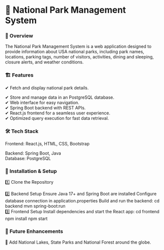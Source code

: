 <h1>🌲 National Park Management System</h1>

<h3>📌 Overview</h3>
The National Park Management System is a web application designed to provide information about USA national parks, including park names, locations, parking tags, number of visitors, activities, dining and sleeping, closure alerts, and weather conditions. 

<h3>🏗 Features </h3>
✔ Fetch and display national park details.  

✔ Store and manage data in an PostgreSQL database.  
✔ Web interface for easy navigation.  
✔ Spring Boot backend with REST APIs.  
✔ React.js frontend for a seamless user experience.  
✔ Optimized query execution for fast data retrieval.  

<h3>🛠️ Tech Stack</h3>
Frontend: React.js, HTML, CSS, Bootstrap  

Backend: Spring Boot, Java  
Database: PostgreSQL   

<h3>🚀 Installation & Setup</h3>
1️⃣ Clone the Repository

2️⃣ Backend Setup
Ensure Java 17+ and Spring Boot are installed
Configure database connection in application.properties
Build and run the backend:
cd backend
mvn spring-boot:run  
3️⃣ Frontend Setup
Install dependencies and start the React app:
cd frontend
npm install
npm start

<h3>📝 Future Enhancements</h3>
🔹 Add National Lakes, State Parks and National Forest around the globe.

